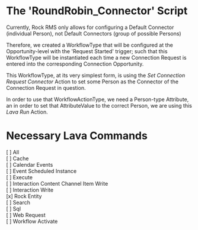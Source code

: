 # The 'RoundRobin_Connector' Script
Currently, Rock RMS only allows for configuring a Default Connector (individual Person), not Default Connectors (group of possible Persons)

Therefore, we created a WorkflowType that will be configured at the Opportunity-level with the 'Request Started' trigger; such that this WorkflowType will be instantiated each time a new Connection Request is entered into the corresponding Connection Opportunity.

This WorkflowType, at its very simplest form, is using the *Set Connection Request Connector* Action to set some Person as the Connector of the Connection Request in question.

In order to use that WorkflowActionType, we need a Person-type Attribute, an in order to set that AttributeValue to the correct Person, we are using this *Lava Run* Action.

# Necessary Lava Commands
[ ] All  
[ ] Cache  
[ ] Calendar Events  
[ ] Event Scheduled Instance  
[ ] Execute  
[ ] Interaction Content Channel Item Write  
[ ] Interaction Write  
[x] Rock Entity  
[ ] Search  
[ ] Sql  
[ ] Web Request  
[ ] Workflow Activate  